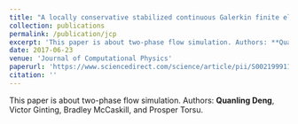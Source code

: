 ```yaml
---
title: "A locally conservative stabilized continuous Galerkin finite element method for two-phase flow in poroelastic subsurfaces"
collection: publications
permalink: /publication/jcp
excerpt: 'This paper is about two-phase flow simulation. Authors: **Quanling Deng**, Victor Ginting, Bradley McCaskill, and Prosper Torsu.'
date: 2017-06-23
venue: 'Journal of Computational Physics'
paperurl: 'https://www.sciencedirect.com/science/article/pii/S0021999117304692'
citation: ''
---
```

This paper is about two-phase flow simulation. Authors: **Quanling Deng**, Victor Ginting, Bradley McCaskill, and Prosper Torsu.

